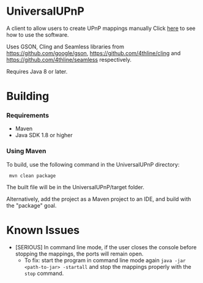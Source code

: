 # UniversalUPnP
 A client to allow users to create UPnP mappings manually Click [here](https://github.com/Moxeja/UniversalUPnP/wiki) to see how to use the
 software.
 
 Uses GSON, Cling and Seamless libraries from https://github.com/google/gson,
 https://github.com/4thline/cling and https://github.com/4thline/seamless respectively.

 Requires Java 8 or later.
 
# Building
### Requirements
* Maven
* Java SDK 1.8 or higher

### Using Maven
 To build, use the following command in the UniversalUPnP directory:
 ``` shell
  mvn clean package
 ```
 The built file will be in the UniversalUPnP/target folder.
 
 Alternatively, add the project as a Maven project to an IDE, and build with the "package" goal.

# Known Issues
* [SERIOUS] In command line mode, if the user closes the console before stopping the mappings, the ports will remain open.
	* To fix: start the program in command line mode again ``` java -jar <path-to-jar> -startall ``` and stop the mappings properly with the
	``` stop ``` command.
